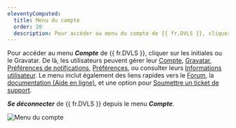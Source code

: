 ```yaml
---
eleventyComputed:
  title: Menu du compte
  order: 20
  description: Pour accéder au menu du compte de {{ fr.DVLS }}, cliquer sur les initiales ou le Gravatar.
---
```

Pour accéder au menu ***Compte*** de {{ fr.DVLS }}, cliquer sur les initiales ou le Gravatar. De là, les utilisateurs peuvent gérer leur [Compte](/server/web-interface/account-menu/edit-account/), [Gravatar](/server/web-interface/account-menu/change-gravatar/), [Préférences de notifications](/server/web-interface/account-menu/notifications-preferences), [Préférences](/server/web-interface/account-menu/settings/), ou consulter leurs [Informations utilisateur](/server/web-interface/account-menu/user-information/). Le menu inclut également des liens rapides vers le [Forum](https://forum.devolutions.net/product/server), la [documentation (Aide en ligne)](/server/), et une option pour [Soumettre un ticket de support](/server/web-interface/account-menu/submit-support-ticket/).

***Se déconnecter*** de {{ fr.DVLS }} depuis le menu ***Compte***.

![Menu du compte](https://cdnweb.devolutions.net/docs/DVLS2000_2024_1.png)
